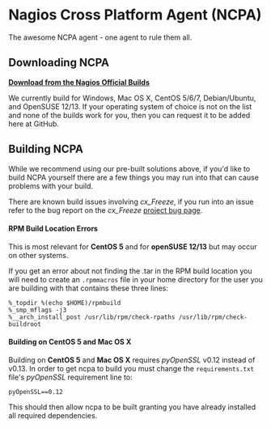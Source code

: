 Nagios Cross Platform Agent (NCPA)
====

The awesome NCPA agent - one agent to rule them all.

Downloading NCPA
----

[**Download from the Nagios Official Builds**](http://assets.nagios.com/downloads/ncpa/download.php)

We currently build for Windows, Mac OS X, CentOS 5/6/7, Debian/Ubuntu, and OpenSUSE 12/13. If your operating system of choice is not on the list and none of the builds work for you, then you can request it to be added here at GitHub.

Building NCPA
----
While we recommend using our pre-built solutions above, if you'd like to build NCPA yourself there are a few things you may run into that can cause problems with your build.

There are known build issues involving *cx_Freeze*, if you run into an issue refer to the bug report on the *cx_Freeze* [project bug page](https://bitbucket.org/anthony_tuininga/cx_freeze/issue/42/recent-versions-of-gevent-break#comment-11421289).

#### RPM Build Location Errors ####

This is most relevant for __CentOS 5__ and for __openSUSE 12/13__ but may occur on other systems.

If you get an error about not finding the .tar in the RPM build location you will need to create an `.rpmmacros` file in your home directory for the user you are building with that contains these three lines:

    %_topdir %(echo $HOME)/rpmbuild
    %_smp_mflags -j3
    %__arch_install_post /usr/lib/rpm/check-rpaths /usr/lib/rpm/check-buildroot

#### Building on CentOS 5 and Mac OS X ####

Building on __CentOS 5__ and __Mac OS X__ requires *pyOpenSSL* v0.12 instead of v0.13. In order to get ncpa to build you must change the `requirements.txt` file's *pyOpenSSL* requirement line to:

    pyOpenSSL==0.12

This should then allow ncpa to be built granting you have already installed all required dependencies.
